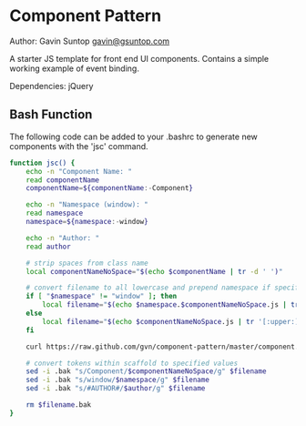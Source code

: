 # Component Pattern

Author: Gavin Suntop 
gavin@gsuntop.com

A starter JS template for front end UI components. Contains a simple working example of event binding.

Dependencies: jQuery

## Bash Function

The following code can be added to your .bashrc to generate new components with the 'jsc' command.

```bash
function jsc() {
    echo -n "Component Name: "
    read componentName
    componentName=${componentName:-Component}

    echo -n "Namespace (window): "
    read namespace
    namespace=${namespace:-window}

    echo -n "Author: "
    read author

    # strip spaces from class name
    local componentNameNoSpace="$(echo $componentName | tr -d ' ')"

    # convert filename to all lowercase and prepend namespace if specified
    if [ "$namespace" != "window" ]; then
        local filename="$(echo $namespace.$componentNameNoSpace.js | tr '[:upper:]' '[:lower:]')"
    else
        local filename="$(echo $componentNameNoSpace.js | tr '[:upper:]' '[:lower:]')"
    fi

    curl https://raw.github.com/gvn/component-pattern/master/component.js > $filename

    # convert tokens within scaffold to specified values
    sed -i .bak "s/Component/$componentNameNoSpace/g" $filename
    sed -i .bak "s/window/$namespace/g" $filename
    sed -i .bak "s/#AUTHOR#/$author/g" $filename

    rm $filename.bak
}
```
